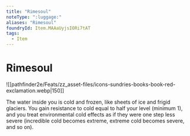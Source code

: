 ```yaml
---
title: "Rimesoul"
noteType: ":luggage:"
aliases: "Rimesoul"
foundryId: Item.MAAaUyjsIORi7tAT
tags:
  - Item
---
```


# Rimesoul
![[pathfinder2e/Feats/zz_asset-files/icons-sundries-books-book-red-exclamation.webp|150]]

The water inside you is cold and frozen, like sheets of ice and frigid glaciers. You gain resistance to cold equal to half your level (minimum 1), and you treat environmental cold effects as if they were one step less severe (incredible cold becomes extreme, extreme cold becomes severe, and so on).
